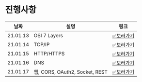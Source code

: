 # 진행사항

|날짜|설명|링크|
|------|---|---|
|21.01.13|OSI 7 Layers|[✅보러가기](https://github.com/SSAFY-CS-STUDY/Tech_interview/blob/main/01.network/kmj/21.01.13.md)|
|21.01.14|TCP/IP|[✅보러가기](https://github.com/SSAFY-CS-STUDY/Tech_interview/blob/main/01.network/kmj/21.01.14.md)|
|21.01.15|HTTP/HTTPS|[✅보러가기](https://github.com/SSAFY-CS-STUDY/Tech_interview/blob/main/01.network/kmj/21.01.15.md)|
|21.01.16|DNS|[✅보러가기](https://github.com/SSAFY-CS-STUDY/Tech_interview/blob/main/01.network/kmj/21.01.16.md)|
|21.01.17|웹, CORS, OAuth2, Socket, REST|[✅보러가기](https://github.com/SSAFY-CS-STUDY/Tech_interview/blob/main/01.network/kmj/21.01.17.md)|